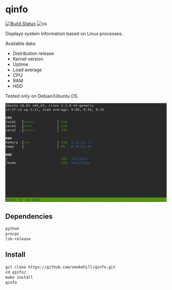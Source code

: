 # qinfo

[![Build Status](https://travis-ci.com/smokehill/qinfo.svg?branch=master)](https://travis-ci.com/smokehill/qinfo)
![os](https://img.shields.io/badge/os-linux-green)

Displays system information based on Linux processes.

Available data:
- Distribution release
- Kernel version
- Uptime
- Load average
- CPU
- RAM
- HDD

Tested only on Debian/Ubuntu OS.

![](example.jpg)

## Dependencies

```
python
procps
lsb-release
```

## Install

```
git clone https://github.com/smokehill/qinfo.git
cd qinfo/
make install
qinfo
```